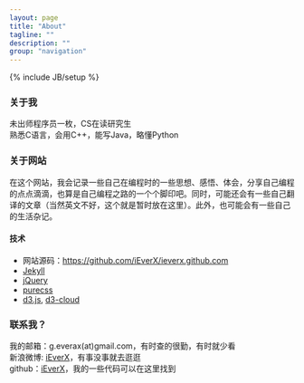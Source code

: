 ```yaml
---
layout: page
title: "About"
tagline: ""
description: ""
group: "navigation"
---
```

{% include JB/setup %}

### 关于我

未出师程序员一枚，CS在读研究生  
熟悉C语言，会用C++，能写Java，略懂Python

### 关于网站

在这个网站，我会记录一些自己在编程时的一些思想、感悟、体会，分享自己编程的点点滴滴，也算是自己编程之路的一个个脚印吧。同时，可能还会有一些自己翻译的文章（当然英文不好，这个就是暂时放在这里）。此外，也可能会有一些自己的生活杂记。

#### 技术

* 网站源码：<https://github.com/iEverX/ieverx.github.com>
* [Jekyll][]
* [jQuery][]
* [purecss][]
* [d3.js][], [d3-cloud][]

### 联系我？

我的邮箱：g.everax(at)gmail.com，有时查的很勤，有时就少看  
新浪微博: [iEverX][weibo]，有事没事就去逛逛  
github：[iEverX][github]，我的一些代码可以在这里找到  

[weibo]: http://weibo.com/ieverx
[github]: http://github.com/iEverX
[Jekyll]: http://jekyllrb.com "Transform your plain text into static websites and blogs"
[Twitter Bootstrap]: http://twitter.github.com/bootstrap/
[jQuery]: http://jquery.com
[purecss]: http://purecss.io
[d3.js]: http://d3js.org
[d3-cloud]: https://github.com/jasondavies/d3-cloud
